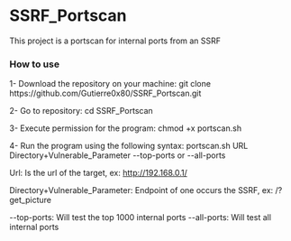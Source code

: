 # SSRF_Portscan
This project is a portscan for internal ports from an SSRF

<h3>How to use</h3>
1- Download the repository on your machine: git clone https://github.com/Gutierre0x80/SSRF_Portscan.git

2- Go to repository: cd SSRF_Portscan

3- Execute permission for the program: chmod +x portscan.sh

4- Run the program using the following syntax: portscan.sh URL Directory+Vulnerable_Parameter --top-ports or --all-ports

Url: Is the url of the target, ex: http://192.168.0.1/

Directory+Vulnerable_Parameter: Endpoint of one occurs the SSRF, ex: /?get_picture

--top-ports: Will test the top 1000 internal ports
--all-ports: Will test all internal ports
